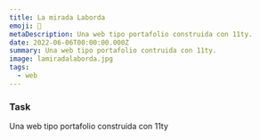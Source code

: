 ```yaml
---
title: La mirada Laborda
emoji: 💾
metaDescription: Una web tipo portafolio construida con 11ty.
date: 2022-06-06T00:00:00.000Z
summary: Una web tipo portafolio contruida con 11ty.
image: lamiradalaborda.jpg
tags:
  - web
---
```


### Task

Una web tipo portafolio construida con 11ty
